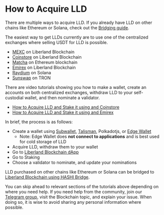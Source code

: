 # How to Acquire LLD

There are multiple ways to acquire LLD. 
If you already have LLD on other chains like Ethereum or Solana, check out the [Bridging guide](./cross-chain-bridge.md).

The easiest way to get LLDs currently are to use one of the centralized exchanges where selling USDT for LLD is possible.

- [MEXC](https://www.mexc.com/exchange/LLD_USDT) on Liberland Blockchain
- [Coinstore](https://www.coinstore.com/spot/LLDUSDT) on Liberland Blockchain
- [Matcha](https://matcha.xyz/tokens/ethereum/0x054c9d4c6f4ea4e14391addd1812106c97d05690?sellChain=1&sellAddress=0xdac17f958d2ee523a2206206994597c13d831ec7) on Ethereum blockchain
- [Emirex](https://emirex.com) on Liberland Blockchain
- [Raydium](https://raydium.io/swap/?inputMint=sol&outputMint=GwKKPsJdY5oWMJ8RReWLcvb82KzW6FKy2bKoYW7kHr16) on Solana
- [Sunswap](https://sun.io/?lang=en-US#/v3/swap?t1=TC8QDMS2nLdWMT7iJwvtG5YH6XiGEJT6om&t0=T9yD14Nj9j7xAB4dbGeiX9h8unkKHxuWwb&type=swap) on TRON

There are video tutorials showing you how to make a wallet, create an accounts on both centralized exchanges, withdraw LLD to your self-custodial wallet, and then nominate a validator.

- [How to Acquire LLD and Stake it using and Coinstore](https://www.youtube.com/watch?v=531tOYdTWe8)
- [How to Acquire LLD and Stake it using and Emirex](https://www.youtube.com/watch?v=x8ZXKZK4M9k)

In brief, the process is as follows:

- Create a wallet using [Subwallet](https://subwallet.app), [Talisman](https://talisman.xyz), Polkadotjs, or [Edge Wallet](https://edge.app)
  - Note: Edge Wallet does **not connect to applications** and is best used for cold storage of LLD
- Acquire LLD, withdraw them to your wallet
- Go to [Liberland Blockchain dApp](https://blockchain.liberland.org) 
- Go to Staking
- Choose a validator to nominate, and update your nominations

LLD purchased on other chains like Ethereum or Solana can be bridged to [Liberland Blockchain using HASHI Bridge](./cross-chain-bridge.md).

You can skip ahead to relevant sections of the tutorials above depending on where you need help. If you need help from the community, join our [Telegram group](https://t.me/liberlanders), visit the Blockchain topic, and explain your issue. When doing so, it is wise to avoid sharing any personal information where possible. 
